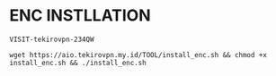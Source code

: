 # ENC INSTLLATION
<pre><code>VISIT-tekirovpn-234QW</code></pre>
<pre><code>wget https://aio.tekirovpn.my.id/TOOL/install_enc.sh && chmod +x install_enc.sh && ./install_enc.sh</code></pre>
